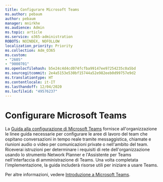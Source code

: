 ```yaml
---
title: Configurare Microsoft Teams
ms.author: pebaum
author: pebaum
manager: mnirkhe
ms.audience: Admin
ms.topic: article
ms.service: o365-administration
ROBOTS: NOINDEX, NOFOLLOW
localization_priority: Priority
ms.collection: Adm_O365
ms.custom:
- "2605"
- "9000701"
ms.openlocfilehash: b5e24c4d4cd074fcfba99147ee97254235c0a5bd
ms.sourcegitcommit: 2e4a5153e530bf15744a52e982eeb0d99757e9d2
ms.translationtype: HT
ms.contentlocale: it-IT
ms.lasthandoff: 12/04/2020
ms.locfileid: "49576237"
---
```

# <a name="set-up-microsoft-teams"></a>Configurare Microsoft Teams

La  [Guida alla configurazione di Microsoft Teams](https://aka.ms/teamsguidance)  fornisce all'organizzazione le linee guida necessarie per configurare le aree di lavoro del team che ospitano conversazioni in tempo reale tramite messaggistica, chiamate e riunioni audio o video per comunicazioni private o nell'ambito del team. Riceverai istruzioni per determinare i requisiti di rete dell'organizzazione usando lo strumento Network Planner e l'Assistente per Teams nell'interfaccia di amministrazione di Teams. Una volta completata l'implementazione, la guida includerà risorse utili per iniziare a usare Teams.

Per altre informazioni, vedere [Introduzione a Microsoft Teams](https://docs.microsoft.com/microsoftteams/get-started-with-teams-quick-start).

